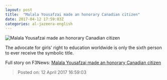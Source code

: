 ```yaml
---
layout: post
title:  "Malala Yousafzai made an honorary Canadian citizen"
date: 2017-04-12 17:59:03Z
categories: al-jazeera-english
---
```


![Malala Yousafzai made an honorary Canadian citizen](http://www.aljazeera.com/mritems/Images/2017/4/12/b430086aa39643118c3b6bd000ff9bfb_18.jpg)

The advocate for girls' right to education worldwide is only the sixth person to ever receive the symbolic title.


Full story on F3News: [Malala Yousafzai made an honorary Canadian citizen](http://www.f3nws.com/n/fNVEdE)

> Posted on: 12 April 2017 16:59:03

